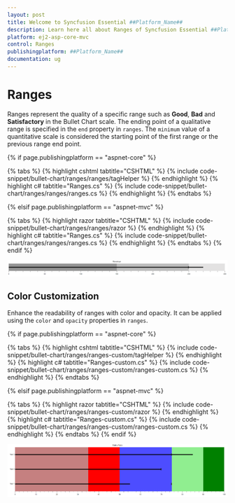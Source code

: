 ```yaml
---
layout: post
title: Welcome to Syncfusion Essential ##Platform_Name##
description: Learn here all about Ranges of Syncfusion Essential ##Platform_Name## widgets based on HTML5 and jQuery.
platform: ej2-asp-core-mvc
control: Ranges
publishingplatform: ##Platform_Name##
documentation: ug
---
```



# Ranges

Ranges represent the quality of a specific range such as **Good**, **Bad** and **Satisfactory** in the Bullet Chart scale. The ending point of a qualitative range is specified in the `end` property in `ranges`. The `minimum` value of a quantitative scale is considered the starting point of the first range or the previous range end point.

{% if page.publishingplatform == "aspnet-core" %}

{% tabs %}
{% highlight cshtml tabtitle="CSHTML" %}
{% include code-snippet/bullet-chart/ranges/ranges/tagHelper %}
{% endhighlight %}
{% highlight c# tabtitle="Ranges.cs" %}
{% include code-snippet/bullet-chart/ranges/ranges/ranges.cs %}
{% endhighlight %}
{% endtabs %}

{% elsif page.publishingplatform == "aspnet-mvc" %}

{% tabs %}
{% highlight razor tabtitle="CSHTML" %}
{% include code-snippet/bullet-chart/ranges/ranges/razor %}
{% endhighlight %}
{% highlight c# tabtitle="Ranges.cs" %}
{% include code-snippet/bullet-chart/ranges/ranges/ranges.cs %}
{% endhighlight %}
{% endtabs %}
{% endif %}



![Ranges in Bullet Chart](images/blazor-bullet-chart-range.png)

## Color Customization

Enhance the readability of ranges with color and opacity. It can be applied using the `color` and `opacity` properties in `ranges`.

{% if page.publishingplatform == "aspnet-core" %}

{% tabs %}
{% highlight cshtml tabtitle="CSHTML" %}
{% include code-snippet/bullet-chart/ranges/ranges-custom/tagHelper %}
{% endhighlight %}
{% highlight c# tabtitle="Ranges-custom.cs" %}
{% include code-snippet/bullet-chart/ranges/ranges-custom/ranges-custom.cs %}
{% endhighlight %}
{% endtabs %}

{% elsif page.publishingplatform == "aspnet-mvc" %}

{% tabs %}
{% highlight razor tabtitle="CSHTML" %}
{% include code-snippet/bullet-chart/ranges/ranges-custom/razor %}
{% endhighlight %}
{% highlight c# tabtitle="Ranges-custom.cs" %}
{% include code-snippet/bullet-chart/ranges/ranges-custom/ranges-custom.cs %}
{% endhighlight %}
{% endtabs %}
{% endif %}



![Customizing Ranges with Color in Bullet Chart](images/blazor-bullet-chart-range-customization.png)